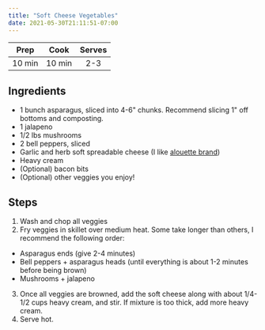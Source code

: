 ```yaml
---
title: "Soft Cheese Vegetables"
date: 2021-05-30T21:11:51-07:00
---
```


| Prep   | Cook | Serves |
| :----: | :----: | :----: |
| 10 min | 10 min | 2-3 |

## Ingredients

- 1 bunch asparagus, sliced into 4-6" chunks. Recommend slicing 1" off bottoms and composting.
- 1 jalapeno
- 1/2 lbs mushrooms
- 2 bell peppers, sliced
- Garlic and herb soft spreadable cheese (I like [alouette brand](https://www.alouettecheese.com/products/garlic-herbs-soft-spreadable-cheese))
- Heavy cream
- (Optional) bacon bits
- (Optional) other veggies you enjoy!

## Steps
1. Wash and chop all veggies
2. Fry veggies in skillet over medium heat. Some take longer than others, I recommend the following order:
  - Asparagus ends (give 2-4 minutes)
  - Bell peppers + asparagus heads (until everything is about 1-2 minutes before being brown)
  - Mushrooms + jalapeno
3. Once all veggies are browned, add the soft cheese along with about 1/4-1/2 cups heavy cream, and stir. If mixture is too thick, add more heavy cream.
4. Serve hot.
